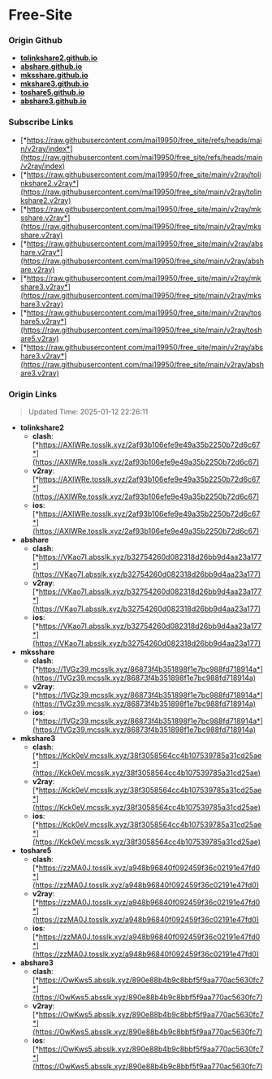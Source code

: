 # Free-Site

### Origin Github

- [**tolinkshare2.github.io**](https://github.com/tolinkshare2/tolinkshare2.github.io)
- [**abshare.github.io**](https://github.com/abshare/abshare.github.io)
- [**mksshare.github.io**](https://github.com/mksshare/mksshare.github.io)
- [**mkshare3.github.io**](https://github.com/mkshare3/mkshare3.github.io)
- [**toshare5.github.io**](https://github.com/toshare5/toshare5.github.io)
- [**abshare3.github.io**](https://github.com/abshare3/abshare3.github.io)

### Subscribe Links

- [*https://raw.githubusercontent.com/mai19950/free_site/refs/heads/main/v2ray/index*](https://raw.githubusercontent.com/mai19950/free_site/refs/heads/main/v2ray/index)
- [*https://raw.githubusercontent.com/mai19950/free_site/main/v2ray/tolinkshare2.v2ray*](https://raw.githubusercontent.com/mai19950/free_site/main/v2ray/tolinkshare2.v2ray)
- [*https://raw.githubusercontent.com/mai19950/free_site/main/v2ray/mksshare.v2ray*](https://raw.githubusercontent.com/mai19950/free_site/main/v2ray/mksshare.v2ray)
- [*https://raw.githubusercontent.com/mai19950/free_site/main/v2ray/abshare.v2ray*](https://raw.githubusercontent.com/mai19950/free_site/main/v2ray/abshare.v2ray)
- [*https://raw.githubusercontent.com/mai19950/free_site/main/v2ray/mkshare3.v2ray*](https://raw.githubusercontent.com/mai19950/free_site/main/v2ray/mkshare3.v2ray)
- [*https://raw.githubusercontent.com/mai19950/free_site/main/v2ray/toshare5.v2ray*](https://raw.githubusercontent.com/mai19950/free_site/main/v2ray/toshare5.v2ray)
- [*https://raw.githubusercontent.com/mai19950/free_site/main/v2ray/abshare3.v2ray*](https://raw.githubusercontent.com/mai19950/free_site/main/v2ray/abshare3.v2ray)

### Origin Links

> Updated Time: 2025-01-12 22:26:11

- **tolinkshare2**
  - **clash**: [*https://AXlWRe.tosslk.xyz/2af93b106efe9e49a35b2250b72d6c67*](https://AXlWRe.tosslk.xyz/2af93b106efe9e49a35b2250b72d6c67)
  - **v2ray**: [*https://AXlWRe.tosslk.xyz/2af93b106efe9e49a35b2250b72d6c67*](https://AXlWRe.tosslk.xyz/2af93b106efe9e49a35b2250b72d6c67)
  - **ios**: [*https://AXlWRe.tosslk.xyz/2af93b106efe9e49a35b2250b72d6c67*](https://AXlWRe.tosslk.xyz/2af93b106efe9e49a35b2250b72d6c67)
- **abshare**
  - **clash**: [*https://VKao7I.absslk.xyz/b32754260d082318d26bb9d4aa23a177*](https://VKao7I.absslk.xyz/b32754260d082318d26bb9d4aa23a177)
  - **v2ray**: [*https://VKao7I.absslk.xyz/b32754260d082318d26bb9d4aa23a177*](https://VKao7I.absslk.xyz/b32754260d082318d26bb9d4aa23a177)
  - **ios**: [*https://VKao7I.absslk.xyz/b32754260d082318d26bb9d4aa23a177*](https://VKao7I.absslk.xyz/b32754260d082318d26bb9d4aa23a177)
- **mksshare**
  - **clash**: [*https://1VGz39.mcsslk.xyz/86873f4b351898f1e7bc988fd718914a*](https://1VGz39.mcsslk.xyz/86873f4b351898f1e7bc988fd718914a)
  - **v2ray**: [*https://1VGz39.mcsslk.xyz/86873f4b351898f1e7bc988fd718914a*](https://1VGz39.mcsslk.xyz/86873f4b351898f1e7bc988fd718914a)
  - **ios**: [*https://1VGz39.mcsslk.xyz/86873f4b351898f1e7bc988fd718914a*](https://1VGz39.mcsslk.xyz/86873f4b351898f1e7bc988fd718914a)
- **mkshare3**
  - **clash**: [*https://Kck0eV.mcsslk.xyz/38f3058564cc4b107539785a31cd25ae*](https://Kck0eV.mcsslk.xyz/38f3058564cc4b107539785a31cd25ae)
  - **v2ray**: [*https://Kck0eV.mcsslk.xyz/38f3058564cc4b107539785a31cd25ae*](https://Kck0eV.mcsslk.xyz/38f3058564cc4b107539785a31cd25ae)
  - **ios**: [*https://Kck0eV.mcsslk.xyz/38f3058564cc4b107539785a31cd25ae*](https://Kck0eV.mcsslk.xyz/38f3058564cc4b107539785a31cd25ae)
- **toshare5**
  - **clash**: [*https://zzMA0J.tosslk.xyz/a948b96840f092459f36c02191e47fd0*](https://zzMA0J.tosslk.xyz/a948b96840f092459f36c02191e47fd0)
  - **v2ray**: [*https://zzMA0J.tosslk.xyz/a948b96840f092459f36c02191e47fd0*](https://zzMA0J.tosslk.xyz/a948b96840f092459f36c02191e47fd0)
  - **ios**: [*https://zzMA0J.tosslk.xyz/a948b96840f092459f36c02191e47fd0*](https://zzMA0J.tosslk.xyz/a948b96840f092459f36c02191e47fd0)
- **abshare3**
  - **clash**: [*https://OwKws5.absslk.xyz/890e88b4b9c8bbf5f9aa770ac5630fc7*](https://OwKws5.absslk.xyz/890e88b4b9c8bbf5f9aa770ac5630fc7)
  - **v2ray**: [*https://OwKws5.absslk.xyz/890e88b4b9c8bbf5f9aa770ac5630fc7*](https://OwKws5.absslk.xyz/890e88b4b9c8bbf5f9aa770ac5630fc7)
  - **ios**: [*https://OwKws5.absslk.xyz/890e88b4b9c8bbf5f9aa770ac5630fc7*](https://OwKws5.absslk.xyz/890e88b4b9c8bbf5f9aa770ac5630fc7)

